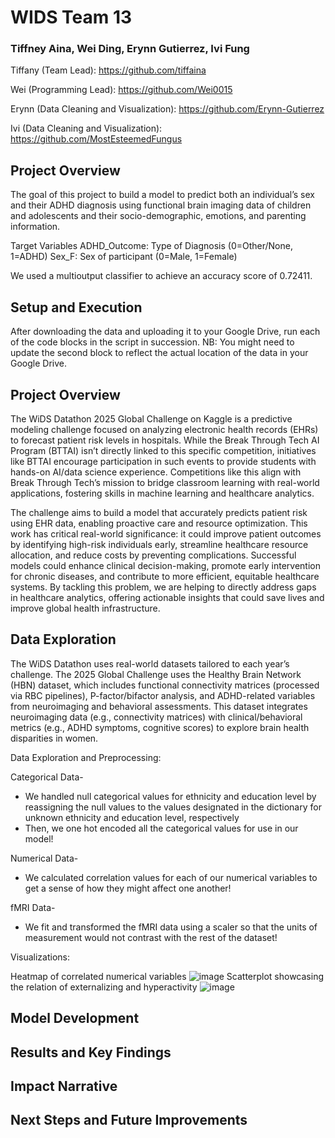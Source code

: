 # WIDS Team 13
### Tiffney Aina, Wei Ding, Erynn Gutierrez, Ivi Fung

Tiffany (Team Lead): https://github.com/tiffaina

Wei (Programming Lead): https://github.com/Wei0015

Erynn (Data Cleaning and Visualization): https://github.com/Erynn-Gutierrez

Ivi (Data Cleaning and Visualization): https://github.com/MostEsteemedFungus

## Project Overview
The goal of this project to build a model to predict both an individual’s sex and their ADHD diagnosis using functional brain imaging data of children and adolescents and their socio-demographic, emotions, and parenting information.

Target Variables
ADHD_Outcome: Type of Diagnosis (0=Other/None, 1=ADHD)
Sex_F: Sex of participant (0=Male, 1=Female)

We used a multioutput classifier to achieve an accuracy score of 0.72411.

## Setup and Execution
After downloading the data and uploading it to your Google Drive, run each of the code blocks in the script in succession.
NB: You might need to update the second block to reflect the actual location of the data in your Google Drive.

## Project Overview
The WiDS Datathon 2025 Global Challenge on Kaggle is a predictive modeling challenge focused on analyzing electronic health records (EHRs) to forecast patient risk levels in hospitals. While the Break Through Tech AI Program (BTTAI) isn’t directly linked to this specific competition, initiatives like BTTAI  encourage participation in such events to provide students with hands-on AI/data science experience. Competitions like this align with Break Through Tech’s mission to bridge classroom learning with real-world applications, fostering skills in machine learning and healthcare analytics.

The challenge aims to build a model that accurately predicts patient risk using EHR data, enabling proactive care and resource optimization. This work has critical real-world significance: it could improve patient outcomes by identifying high-risk individuals early, streamline healthcare resource allocation, and reduce costs by preventing complications. Successful models could enhance clinical decision-making, promote early intervention for chronic diseases, and contribute to more efficient, equitable healthcare systems. By tackling this problem, we are helping to directly address gaps in healthcare analytics, offering actionable insights that could save lives and improve global health infrastructure.

## Data Exploration

The WiDS Datathon uses real-world datasets tailored to each year’s challenge. The 2025 Global Challenge uses the Healthy Brain Network (HBN) dataset, which includes functional connectivity matrices (processed via RBC pipelines), P-factor/bifactor analysis, and ADHD-related variables from neuroimaging and behavioral assessments. This dataset integrates neuroimaging data (e.g., connectivity matrices) with clinical/behavioral metrics (e.g., ADHD symptoms, cognitive scores) to explore brain health disparities in women.

Data Exploration and Preprocessing:

Categorical Data-
- We handled null categorical values for ethnicity and education level by reassigning the null values to the values designated in the dictionary for unknown ethnicity and education level, respectively
- Then, we one hot encoded all the categorical values for use in our model!

Numerical Data-
- We calculated correlation values for each of our numerical variables to get a sense of how they might affect one another!

fMRI Data-
- We fit and transformed the fMRI data using a scaler so that the units of measurement would not contrast with the rest of the dataset!

Visualizations:

Heatmap of correlated numerical variables
![image](https://github.com/user-attachments/assets/4fc6a9dd-e43c-41b7-8da3-1cf248686045)
Scatterplot showcasing the relation of externalizing and hyperactivity
![image](https://github.com/user-attachments/assets/5e9bfdd3-0b18-449a-99a0-f27114916c82)

## Model Development

## Results and Key Findings

## Impact Narrative

## Next Steps and Future Improvements





